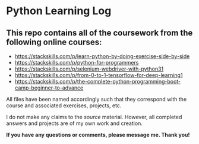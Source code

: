 # Python Learning Log
## This repo contains all of the coursework from the following online courses:
- https://stackskills.com/p/learn-python-by-doing-exercise-side-by-side
- https://stackskills.com/p/python-for-programmers
- https://stackskills.com/p/selenium-webdriver-with-python31
- https://stackskills.com/p/from-0-to-1-tensorflow-for-deep-learning1
- https://stackskills.com/p/the-complete-python-programming-boot-camp-beginner-to-advance

All files have been named accordingly such that they correspond with the course and associated exercises, projects, etc.

I do not make any claims to the _source_ material. However, all completed answers and projects are of my own work and creation.

**If you have any questions or comments, please message me. Thank you!**
